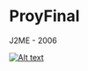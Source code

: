# ProyFinal
 J2ME - 2006

 [![Alt text](https://img.youtube.com/vi/66kEVVXpivA/0.jpg)](https://www.youtube.com/watch?v=66kEVVXpivA)


